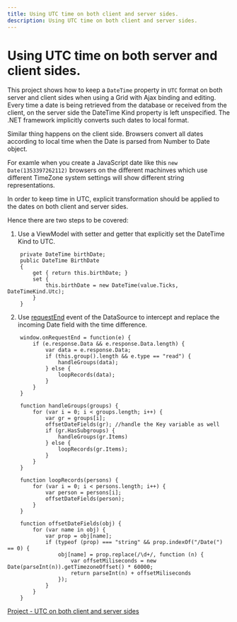 ```yaml
---
title: Using UTC time on both client and server sides.
description: Using UTC time on both client and server sides.
---
```


# Using UTC time on both server and client sides.

This project shows how to keep a `DateTime` property in `UTC` format on both server and client sides when using a Grid with Ajax binding and editing.
Every time a date is being retrieved from the database or received from the client, on the server side the DateTime Kind property is left unspecified. The .NET framework implicitly converts such dates to local format.

Similar thing happens on the client side. Browsers convert all dates according to local time when the Date is parsed from Number to Date object.

For examle when you create a JavaScript date like this `new Date(1353397262112)` browsers on the different machinves which use different TimeZone system settings will show different string representations.

In order to keep time in UTC, explicit transformation should be applied to the dates on both client and server sides.

Hence there are two steps to be covered:

1. Use a ViewModel with setter and getter that explicitly set the DateTime Kind to UTC.

```
    private DateTime birthDate;
    public DateTime BirthDate
    {
        get { return this.birthDate; }
        set {
            this.birthDate = new DateTime(value.Ticks, DateTimeKind.Utc);
        }
    }
```

2. Use [requestEnd](http://docs.telerik.com/kendo-ui/api/javascript/data/datasource#requestend) event of the DataSource to intercept and replace the incoming Date field with the time difference.

```
    window.onRequestEnd = function(e) {
        if (e.response.Data && e.response.Data.length) {
            var data = e.response.Data;
            if (this.group().length && e.type == "read") {
                handleGroups(data);
            } else {
                loopRecords(data);
            }
        }
    }

    function handleGroups(groups) {
        for (var i = 0; i < groups.length; i++) {
            var gr = groups[i];
            offsetDateFields(gr); //handle the Key variable as well
            if (gr.HasSubgroups) {
                handleGroups(gr.Items)
            } else {
                loopRecords(gr.Items);
            }
        }
    }

    function loopRecords(persons) {
        for (var i = 0; i < persons.length; i++) {
            var person = persons[i];
            offsetDateFields(person);
        }
    }

    function offsetDateFields(obj) {
        for (var name in obj) {
            var prop = obj[name];
            if (typeof (prop) === "string" && prop.indexOf("/Date(") == 0) {
                obj[name] = prop.replace(/\d+/, function (n) {
                    var offsetMiliseconds = new Date(parseInt(n)).getTimezoneOffset() * 60000;
                    return parseInt(n) + offsetMiliseconds
                });
            }
        }
    }
```

[Project - UTC on both client and server sides](https://github.com/telerik/ui-for-aspnet-mvc-examples/tree/master/grid/)
